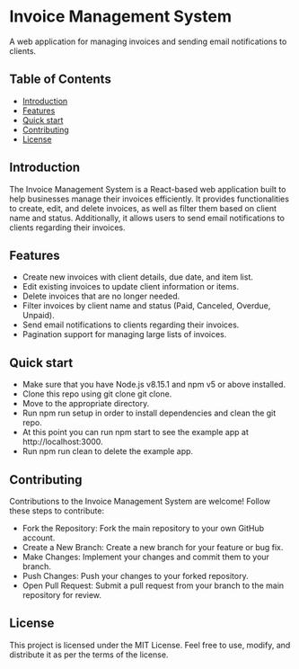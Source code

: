 # Invoice Management System

A web application for managing invoices and sending email notifications to clients.

## Table of Contents

- [Introduction](#introduction)
- [Features](#features)
- [Quick start](#license)
- [Contributing](#contributing)
- [License](#license)

## Introduction

The Invoice Management System is a React-based web application built to help businesses manage their invoices efficiently. It provides functionalities to create, edit, and delete invoices, as well as filter them based on client name and status. Additionally, it allows users to send email notifications to clients regarding their invoices.

## Features

- Create new invoices with client details, due date, and item list.
- Edit existing invoices to update client information or items.
- Delete invoices that are no longer needed.
- Filter invoices by client name and status (Paid, Canceled, Overdue, Unpaid).
- Send email notifications to clients regarding their invoices.
- Pagination support for managing large lists of invoices.

## Quick start

- Make sure that you have Node.js v8.15.1 and npm v5 or above installed.
- Clone this repo using git clone git clone.
- Move to the appropriate directory.
- Run npm run setup in order to install dependencies and clean the git repo.
- At this point you can run npm start to see the example app at http://localhost:3000.
- Run npm run clean to delete the example app.

## Contributing

Contributions to the Invoice Management System are welcome! Follow these steps to contribute:

- Fork the Repository: Fork the main repository to your own GitHub account.
- Create a New Branch: Create a new branch for your feature or bug fix.
- Make Changes: Implement your changes and commit them to your branch.
- Push Changes: Push your changes to your forked repository.
- Open Pull Request: Submit a pull request from your branch to the main repository for review.

## License

This project is licensed under the MIT License. Feel free to use, modify, and distribute it as per the terms of the license.

